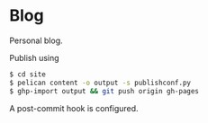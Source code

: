 # Blog

Personal blog.

Publish using

```bash
$ cd site
$ pelican content -o output -s publishconf.py
$ ghp-import output && git push origin gh-pages
```

A post-commit hook is configured.